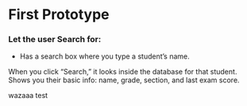 # First Prototype
### Let the user Search for:
*  Has a search box where you type a student’s name.

When you click “Search,” it looks inside the database for that student.
Shows you their basic info: name, grade, section, and last exam score.

wazaaa test